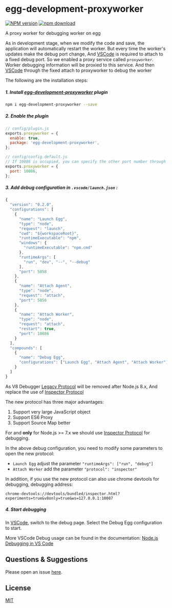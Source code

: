 # egg-development-proxyworker

[![NPM version][npm-image]][npm-url]
[![npm download][download-image]][download-url]

[npm-image]: https://img.shields.io/npm/v/egg-development-proxyworker.svg?style=flat-square
[npm-url]: https://npmjs.org/package/egg-development-proxyworker
[download-image]: https://img.shields.io/npm/dm/egg-development-proxyworker.svg?style=flat-square
[download-url]: https://npmjs.org/package/egg-development-proxyworker

A proxy worker for debugging worker on egg

As in development stage, when we modify the code and save, the application will automatically restart the worker. But every time the worker's updates make the debug port change, And [VSCode] is required to attach to a fixed debug port. So we enabled a proxy service called `proxyworker`. Worker debugging information will be proxied to this service. And then [VSCode] through the fixed attach to proxyworker to debug the worker

The following are the installation steps:

##### 1. Install [egg-development-proxyworker](https://github.com/eggjs/egg-development-proxyworker) plugin

```bash
npm i egg-development-proxyworker --save
```

##### 2. Enable the plugin

```js
// config/plugin.js
exports.proxyworker = {
  enable: true,
  package: 'egg-development-proxyworker',
};

// config/config.default.js
// If 10086 is occupied, you can specify the other port number through this configuration
exports.proxyworker = {
  port: 10086,
};
```

##### 3. Add debug configuration in `.vscode/launch.json` :

```js
{
  "version": "0.2.0",
  "configurations": [
    {
      "name": "Launch Egg",
      "type": "node",
      "request": "launch",
      "cwd": "${workspaceRoot}",
      "runtimeExecutable": "npm",
      "windows": {
        "runtimeExecutable": "npm.cmd"
      },
      "runtimeArgs": [
        "run", "dev", "--", "--debug"
      ],
      "port": 5858
    },
    {
      "name": "Attach Agent",
      "type": "node",
      "request": "attach",
      "port": 5856
    },
    {
      "name": "Attach Worker",
      "type": "node",
      "request": "attach",
      "restart": true,
      "port": 10086
    }
  ],
  "compounds": [
    {
      "name": "Debug Egg",
      "configurations": ["Launch Egg", "Attach Agent", "Attach Worker"]
    }
  ]
}
```
As V8 Debugger [Legacy Protocol] will be removed after Node.js 8.x, And replace the use of [Inspector Protocol]

The new protocol has three major advantages:
1. Support very large JavaScript object
2. Support ES6 Proxy
3. Support Source Map better

For and **only** for Node.js >= 7.x we should use [Inspector Protocol] for debugging.

In the above debug configuration, you need to modify some parameters to open the new protocol:
- `Launch Egg` adjust the parameter `"runtimeArgs": ["run", "debug"]`
- `Attach Worker` add the parameter `"protocol": "inspector"`

In addition, if you use the new protocol can also use chrome devtools for debugging, debugging address:
```
chrome-devtools://devtools/bundled/inspector.html?experiments=true&v8only=true&ws=127.0.0.1:10087
```


##### 4. Start debugging

In [VSCode], switch to the debug page. Select the Debug Egg configuration to start.

More VSCode Debug usage can be found in the documentation: [Node.js Debugging in VS Code](https://code.visualstudio.com/docs/nodejs/nodejs-debugging)

## Questions & Suggestions

Please open an issue [here](https://github.com/okoala/egg-development-proxyworker/issues).

## License

[MIT](LICENSE)

[VSCode]: https://code.visualstudio.com
[Legacy Protocol]: https://github.com/buggerjs/bugger-v8-client/blob/master/PROTOCOL.md
[Inspector Protocol]: https://chromedevtools.github.io/debugger-protocol-viewer/v8
